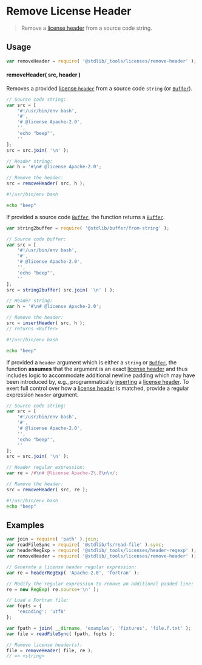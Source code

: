 <!--

@license Apache-2.0

Copyright (c) 2018 The Stdlib Authors.

Licensed under the Apache License, Version 2.0 (the "License");
you may not use this file except in compliance with the License.
You may obtain a copy of the License at

   http://www.apache.org/licenses/LICENSE-2.0

Unless required by applicable law or agreed to in writing, software
distributed under the License is distributed on an "AS IS" BASIS,
WITHOUT WARRANTIES OR CONDITIONS OF ANY KIND, either express or implied.
See the License for the specific language governing permissions and
limitations under the License.

-->

# Remove License Header

> Remove a [license header][@stdlib/_tools/licenses/header] from a source code string.

<!-- Section to include introductory text. Make sure to keep an empty line after the intro `section` element and another before the `/section` close. -->

<section class="intro">

</section>

<!-- /.intro -->

<!-- Package usage documentation. -->

<section class="usage">

## Usage

```javascript
var removeHeader = require( '@stdlib/_tools/licenses/remove-header' );
```

#### removeHeader( src, header )

Removes a provided [license `header`][@stdlib/_tools/licenses/header] from a source code `string` (or [`Buffer`][@stdlib/buffer/ctor]).

```javascript
// Source code string:
var src = [
    '#!/usr/bin/env bash',
    '#',
    '# @license Apache-2.0',
    '',
    'echo "beep"',
    ''
];
src = src.join( '\n' );

// Header string:
var h = '#\n# @license Apache-2.0';

// Remove the header:
src = removeHeader( src, h );
```

<!-- run-disable -->

```bash
#!/usr/bin/env bash

echo "beep"
```

If provided a source code [`Buffer`][@stdlib/buffer/ctor], the function returns a [`Buffer`][@stdlib/buffer/ctor].

```javascript
var string2buffer = require( '@stdlib/buffer/from-string' );

// Source code buffer:
var src = [
    '#!/usr/bin/env bash',
    '#',
    '# @license Apache-2.0',
    '',
    'echo "beep"',
    ''
];
src = string2buffer( src.join( '\n' ) );

// Header string:
var h = '#\n# @license Apache-2.0';

// Remove the header:
src = insertHeader( src, h );
// returns <Buffer>
```

<!-- run-disable -->

```bash
#!/usr/bin/env bash

echo "beep"
```

If provided a `header` argument which is either a `string` or [`Buffer`][@stdlib/buffer/ctor], the function **assumes** that the argument is an exact [license header][@stdlib/_tools/licenses/header] and thus includes logic to accommodate additional newline padding which may have been introduced by, e.g., programmatically [inserting][@stdlib/_tools/licenses/insert-header] a [license header][@stdlib/_tools/licenses/header]. To exert full control over how a [license header][@stdlib/_tools/licenses/header] is matched, provide a regular expression `header` argument.

```javascript
// Source code string:
var src = [
    '#!/usr/bin/env bash',
    '#',
    '# @license Apache-2.0',
    '',
    'echo "beep"',
    ''
];
src = src.join( '\n' );

// Header regular expression:
var re = /#\n# @license Apache-2\.0\n\n/;

// Remove the header:
src = removeHeader( src, re );
```

<!-- run-disable -->

```bash
#!/usr/bin/env bash
echo "beep"
```

</section>

<!-- /.usage -->

<!-- Package usage notes. Make sure to keep an empty line after the `section` element and another before the `/section` close. -->

<section class="notes">

</section>

<!-- /.notes -->

<!-- Package usage examples. -->

<section class="examples">

## Examples

<!-- eslint no-undef: "error" -->

```javascript
var join = require( 'path' ).join;
var readFileSync = require( '@stdlib/fs/read-file' ).sync;
var headerRegExp = require( '@stdlib/_tools/licenses/header-regexp' );
var removeHeader = require( '@stdlib/_tools/licenses/remove-header' );

// Generate a license header regular expression:
var re = headerRegExp( 'Apache-2.0', 'fortran' );

// Modify the regular expression to remove an additional padded line:
re = new RegExp( re.source+'\n' );

// Load a Fortran file:
var fopts = {
    'encoding': 'utf8'
};

var fpath = join( __dirname, 'examples', 'fixtures', 'file.f.txt' );
var file = readFileSync( fpath, fopts );

// Remove license header(s):
file = removeHeader( file, re );
// => <string>
```

</section>

<!-- /.examples -->

<!-- Section to include cited references. If references are included, add a horizontal rule *before* the section. Make sure to keep an empty line after the `section` element and another before the `/section` close. -->

<section class="references">

</section>

<!-- /.references -->

<!-- Section for all links. Make sure to keep an empty line after the `section` element and another before the `/section` close. -->

<section class="links">

[@stdlib/_tools/licenses/header]: https://github.com/stdlib-js/stdlib

[@stdlib/_tools/licenses/insert-header]: https://github.com/stdlib-js/stdlib

[@stdlib/buffer/ctor]: https://github.com/stdlib-js/stdlib

</section>

<!-- /.links -->
